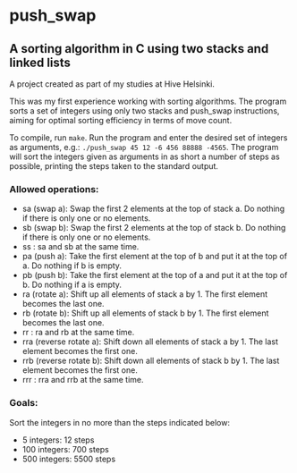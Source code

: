 # push_swap
## A sorting algorithm in C using two stacks and linked lists

A project created as part of my studies at Hive Helsinki.

This was my first experience working with sorting algorithms. The program sorts a set of integers using only two stacks and push_swap instructions, aiming for optimal sorting efficiency in terms of move count. 

To compile, run `make`. Run the program and enter the desired set of integers as arguments, e.g.: `./push_swap 45 12 -6 456 88888 -4565`. The program will sort the integers given as arguments in as short a number of steps as possible, printing the steps taken to the standard output.

### Allowed operations:
- sa (swap a): Swap the first 2 elements at the top of stack a. Do nothing if there is only one or no elements.
- sb (swap b): Swap the first 2 elements at the top of stack b. Do nothing if there is only one or no elements.
- ss : sa and sb at the same time.
- pa (push a): Take the first element at the top of b and put it at the top of a. Do nothing if b is empty.
- pb (push b): Take the first element at the top of a and put it at the top of b. Do nothing if a is empty.
- ra (rotate a): Shift up all elements of stack a by 1. The first element becomes the last one.
- rb (rotate b): Shift up all elements of stack b by 1. The first element becomes the last one.
- rr : ra and rb at the same time.
- rra (reverse rotate a): Shift down all elements of stack a by 1. The last element becomes the first one.
- rrb (reverse rotate b): Shift down all elements of stack b by 1. The last element becomes the first one.
- rrr : rra and rrb at the same time.

### Goals:
Sort the integers in no more than the steps indicated below:
- 5 integers: 12 steps
- 100 integers: 700 steps
- 500 integers: 5500 steps
